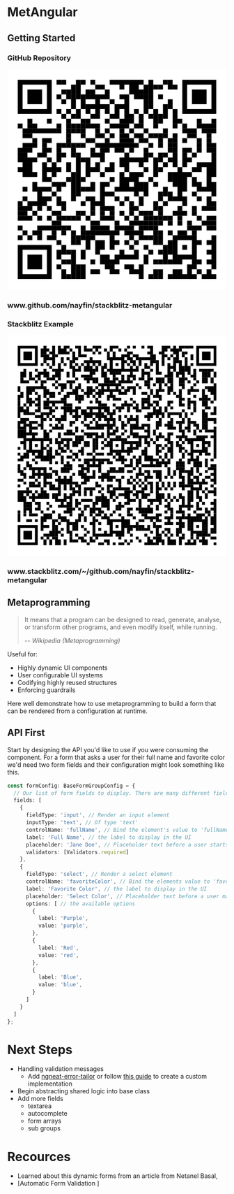 <style>
.img-container {
  /* border: solid green 4px; */
  display: flex column;

}

</style>

# MetAngular

## Getting Started

### GitHub Repository
<div class="img-container">
  <img alt="qr code for https://github.com/nayfin/stackblitz-metangular" src="./src//assets/github-qr.png" width="600"/>
  <h3>
  www.github.com/nayfin/stackblitz-metangular
  </h3>
</div>

### Stackblitz Example
<div class="img-container">

  <img alt="qr code for https://stackblitz.com/~/github.com/nayfin/stackblitz-metangular" src="./src//assets/stackblitz-qr.png" width="600"/>
  <h3>
  www.stackblitz.com/~/github.com/nayfin/stackblitz-metangular
  </h3>
</div>

## Metaprogramming


>  It means that a program can be designed to read, generate, analyse, or transform other programs, and even modify itself, while running. 
>
> -- <cite>Wikipedia (Metaprogramming)</cite>

Useful for:
- Highly dynamic UI components
- User configurable UI systems
- Codifying highly reused structures
- Enforcing guardrails

Here well demonstrate how to use metaprogramming to build a form that can be rendered from a configuration at runtime. 

## API First
Start by designing the API you'd like to use if you were consuming the component. For a form that asks a user for their full name and favorite color we'd need two form fields and their configuration might look something like this.
```ts
const formConfig: BaseFormGroupConfig = {
  // Our list of form fields to display. There are many different fields we'll need to create but lets start two fields: `input` and `select`.
  fields: [
    {
      fieldType: 'input', // Render an input element
      inputType: 'text', // Of type 'text'
      controlName: 'fullName', // Bind the element's value to 'fullName' property of the formGroup
      label: 'Full Name', // the label to display in the UI
      placeholder: 'Jane Doe', // Placeholder text before a user starts typing
      validators: [Validators.required]
    },
    {
      fieldType: 'select', // Render a select element
      controlName: 'favoriteColor', // Bind the elements value to 'favoriteColor' property of the formGroup
      label: 'Favorite Color', // the label to display in the UI
      placeholder: 'Select Color', // Placeholder text before a user makes selection
      options: [ // the available options
        {
          label: 'Purple',
          value: 'purple',
        },
        {
          label: 'Red',
          value: 'red',
        },
        {
          label: 'Blue',
          value: 'blue',
        }
      ]
    }
  ]
};
```



# Next Steps
- Handling validation messages
	- Add [ngneat-error-tailor](https://github.com/ngneat/error-tailor) or follow [this guide](https://netbasal.com/make-your-angular-forms-error-messages-magically-appear-1e32350b7fa5) to create a custom implementation
- Begin abstracting shared logic into base class
- Add more fields
	- textarea
	- autocomplete
	- form arrays
	- sub groups

# Recources

- Learned about this dynamic forms from an article from Netanel Basal,
- [Automatic Form Validation ]


